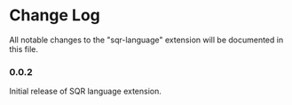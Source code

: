 # Change Log

All notable changes to the "sqr-language" extension will be documented in this file.

### 0.0.2

Initial release of SQR language extension.